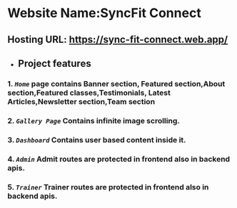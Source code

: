 # Website Name:SyncFit Connect

## Hosting URL: <https://sync-fit-connect.web.app/>

- ## Project features

### 1. _`Home`_ page contains Banner section, Featured section,About section,Featured classes,Testimonials, Latest Articles,Newsletter section,Team section

### 2. _`Gallery Page`_ Contains infinite image scrolling.

### 3. _`Dashboard`_ Contains user based content inside it.

### 4. _`Admin`_ Admit routes are protected in frontend also in backend apis.

### 5. _`Trainer`_ Trainer routes are protected in frontend also in backend apis.
